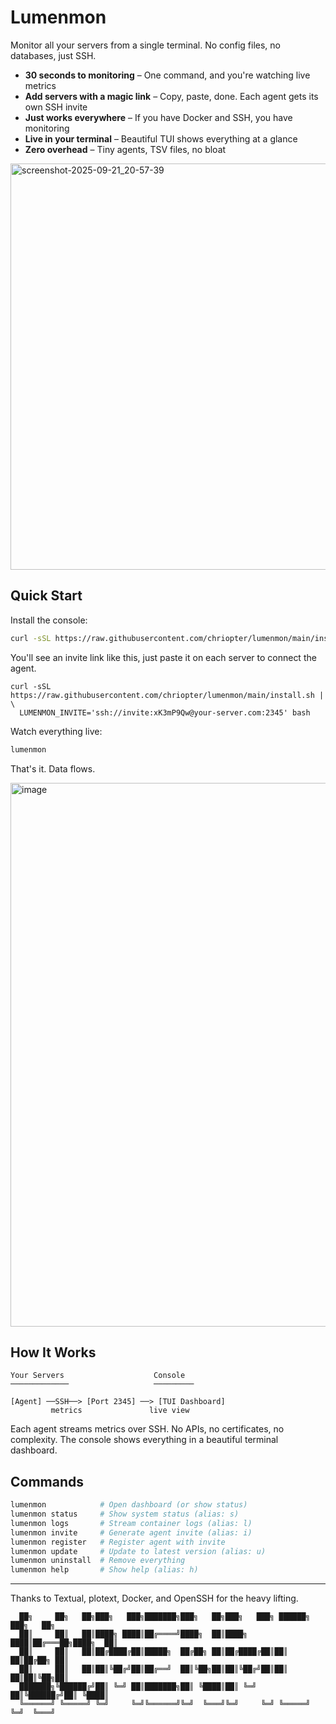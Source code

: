 # Lumenmon

Monitor all your servers from a single terminal. No config files, no databases, just SSH.

- **30 seconds to monitoring** – One command, and you're watching live metrics
- **Add servers with a magic link** – Copy, paste, done. Each agent gets its own SSH invite
- **Just works everywhere** – If you have Docker and SSH, you have monitoring
- **Live in your terminal** – Beautiful TUI shows everything at a glance
- **Zero overhead** – Tiny agents, TSV files, no bloat

<img width="650" alt="screenshot-2025-09-21_20-57-39" src="https://github.com/user-attachments/assets/a900ed9c-d519-4c1c-8268-2d2417807aed" />

## Quick Start

Install the console:
```bash
curl -sSL https://raw.githubusercontent.com/chriopter/lumenmon/main/install.sh | bash
```

You'll see an invite link like this, just paste it on each server to connect the agent.
```
curl -sSL https://raw.githubusercontent.com/chriopter/lumenmon/main/install.sh | \
  LUMENMON_INVITE='ssh://invite:xK3mP9Qw@your-server.com:2345' bash
```

Watch everything live:
```bash
lumenmon
```

That's it. Data flows.

<img width="650" height="870" alt="image" src="https://github.com/user-attachments/assets/281a5b74-908e-400b-b311-64e4a654a324" />


## How It Works

```
Your Servers                    Console
─────────────                   ─────────

[Agent] ──SSH──> [Port 2345] ──> [TUI Dashboard]
         metrics               live view
```

Each agent streams metrics over SSH. No APIs, no certificates, no complexity.
The console shows everything in a beautiful terminal dashboard.

## Commands

```bash
lumenmon            # Open dashboard (or show status)
lumenmon status     # Show system status (alias: s)
lumenmon logs       # Stream container logs (alias: l)
lumenmon invite     # Generate agent invite (alias: i)
lumenmon register   # Register agent with invite
lumenmon update     # Update to latest version (alias: u)
lumenmon uninstall  # Remove everything
lumenmon help       # Show help (alias: h)
```

---

Thanks to Textual, plotext, Docker, and OpenSSH for the heavy lifting.

```
  ██╗     ██╗   ██╗███╗   ███╗███████╗███╗   ██╗███╗   ███╗ ██████╗ ███╗   ██╗
  ██║     ██║   ██║████╗ ████║██╔════╝████╗  ██║████╗ ████║██╔═══██╗████╗  ██║
  ██║     ██║   ██║██╔████╔██║█████╗  ██╔██╗ ██║██╔████╔██║██║   ██║██╔██╗ ██║
  ██║     ██║   ██║██║╚██╔╝██║██╔══╝  ██║╚██╗██║██║╚██╔╝██║██║   ██║██║╚██╗██║
  ███████╗╚██████╔╝██║ ╚═╝ ██║███████╗██║ ╚████║██║ ╚═╝ ██║╚██████╔╝██║ ╚████║
  ╚══════╝ ╚═════╝ ╚═╝     ╚═╝╚══════╝╚═╝  ╚═══╝╚═╝     ╚═╝ ╚═════╝ ╚═╝  ╚═══╝
```

